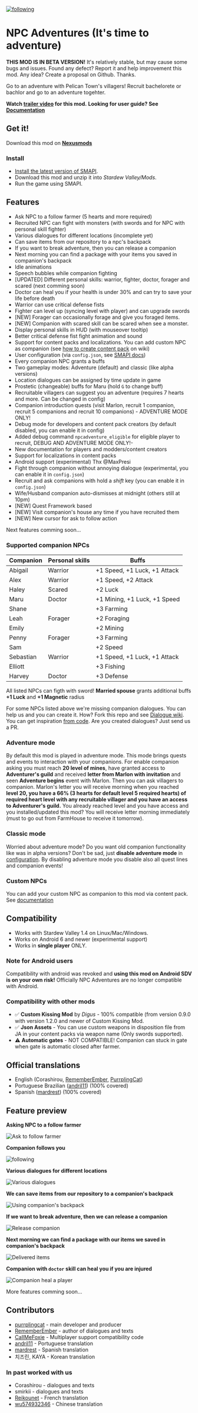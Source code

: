 [![following][library]](https://www.youtube.com/watch?v=gFX9OVSS3fg)

# NPC Adventures (It's time to adventure)

**THIS MOD IS IN BETA VERSION!** It's relatively stable, but may cause some bugs and issues. Found any defect? Report it and help improvement this mod. Any idea? Create a proposal on Github. Thanks.

Go to an adventure with Pelican Town's villagers! Recruit bachelorete or bachlor and go to an adventure togehter.

**Watch [trailer video](https://www.youtube.com/watch?v=gFX9OVSS3fg) for this mod.**
**Looking for user guide? See [Documentation](docs/index.md)**

## Get it!

Download this mod on **[Nexusmods](https://nexusmods.com/stardewvalley/mods/4582)**

### Install
- [Install the latest version of SMAPI](https://smapi.io).
- Download this mod and unzip it into *Stardew Valley/Mods*.
- Run the game using SMAPI.

## Features

- Ask NPC to a follow farmer (5 hearts and more required)
- Recruited NPC can fight with monsters (with swords and for NPC with personal skill fighter)
- Various dialogues for different locations (incomplete yet)
- Can save items from our repository to a npc's backpack
- If you want to break adventure, then you can release a companion
- Next morning you can find a package with your items you saved in companion's backpack
- Idle animations
- Speech bubbles while companion fighting
- [UPDATED] Different personal skills: warrior, fighter, doctor, forager and scared (next comming soon)
- Doctor can heal you if your health is under 30% and can try to save your life before death
- Warrior can use critical defense fists
- Fighter can level up (syncing level with player) and can upgrade swords
- [NEW] Forager can occasionally forage and give you foraged items.
- [NEW] Companion with scared skill can be scared when see a monster.
- Display personal skills in HUD (with mouseover tooltip)
- Better critical defense fist fight animation and sound
- Support for content packs and localizations. You can add custom NPC as companion (see [how to create content pack](https://github.com/purrplingcat/PurrplingMod/wiki/Content-packs) on wiki)
- User configuration (via `config.json`, see [SMAPI docs](https://stardewvalleywiki.com/Modding:Player_Guide/Getting_Started#Configure_mods))
- Every companion NPC grants a buffs
- Two gameplay modes: Adventure (default) and classic (like alpha versions)
- Location dialogues can be assigned by time update in game
- Prostetic (changeable) buffs for Maru (hold `G` to change buff)
- Recruitable villagers can suggest you an adventure (requires 7 hearts and more. Can be changed in config)
- Companion introduction quests (visit Marlon, recruit 1 companion, recruit 5 companions and recruit 10 companions) - ADVENTURE MODE ONLY!
- Debug mode for developers and content pack creators (by default disabled, you can enable it in config)
- Added debug command `npcadventure_eligible` for eligible player to recruit, DEBUG AND ADVENTURE MODE ONLY!-
- New documentation for players and modders/content creators
- Support for localizations in content packs
- Android support (experimental) Thx @MaxPresi
- Fight through companion without annoying dialogue (experimental, you can enable it in `config.json`)
- Recruit and ask companions with hold a *shift* key (you can enable it in `config.json`)
- Wife/Husband companion auto-dismisses at midnight (others still at 10pm)
- [NEW] Quest Framework based
- [NEW] Visit companion's house any time if you have recruited them
- [NEW] New cursor for ask to follow action

Next features comming soon...

### Supported companion NPCs

| Companion | Personal skills | Buffs                        |
| --------- | --------------- | ---------------------------- |
| Abigail   | Warrior         | +1 Speed, +1 Luck, +1 Attack |
| Alex      | Warrior         | +1 Speed, +2 Attack          |
| Haley     | Scared          | +2 Luck                      |
| Maru      | Doctor          | +1 Mining, +1 Luck, +1 Speed |
| Shane     |                 | +3 Farming                   |
| Leah      | Forager         | +2 Foraging                  |
| Emily     |                 | +2 Mining                    |
| Penny     | Forager         | +3 Farming                   |
| Sam       |                 | +2 Speed                     |
| Sebastian | Warrior         | +1 Speed, +1 Luck, +1 Attack |
| Elliott   |                 | +3 Fishing                   |
| Harvey    | Doctor          | +3 Defense                   |

All listed NPCs can figth with sword! **Married spouse** grants additional buffs **+1 Luck** and **+1 Magnetic** radius

For some NPCs listed above we're missing companion dialogues. You can help us and you can create it. How? Fork this repo and see [Dialogue wiki](https://github.com/purrplingcat/PurrplingMod/wiki/Dialogues). You can get inspiration [from code](https://github.com/purrplingcat/PurrplingMod/tree/master/PurrplingMod/assets/Dialogue). Are you created dialogues? Just send us a PR.

### Adventure mode

By default this mod is played in adventure mode. This mode brings quests and events to interaction with your companions. For enable companion asking you must reach **20 level of mines**, have granted access to **Adventurer's guild** and received **letter from Marlon with invitation** and seen **Adventure begins** event with Marlon. Then you can ask villagers to companion. Marlon's letter you will receive morning when you reached **level 20, you have a 66% (3 hearts for default level 5 required hearts) of required heart level with any recruitable villager and you have an access to Adventurer's guild.** You already reached level and you have access and you installed/updated this mod? You will receive letter morning immediately (must to go out from FarmHouse to receive it tomorrow).

### Classic mode

Worried about adventure mode? Do you want old companion functionality like was in alpha versions? Don't be sad, just **disable adventure mode** in [configuration](docs/guide/configuration.md). By disabling adventure mode you disable also all quest lines and companion events!

### Custom NPCs

You can add your custom NPC as companion to this mod via content pack. See [documentation](https://github.com/purrplingcat/PurrplingMod/wiki/Content-packs)

## Compatibility

- Works with Stardew Valley 1.4 on Linux/Mac/Windows.
- Works on Android 6 and newer (experimental support)
- Works in **single player** ONLY.

### Note for Android users

Compatibility with android was revoked and **using this mod on Android SDV is on your own risk!** Officially NPC Adventures are no longer compatible with Android.

### Compatibility with other mods

- ✅ **Custom Kissing Mod** by *Digus* - 100% compatible (from version 0.9.0 with version 1.2.0 and newer of Custom Kissing Mod.
- ✅ **Json Assets** - You can use custom weapons in disposition file from JA in your content packs via weapon name (Only swords supported).
- ⚠️ **Automatic gates** - NOT COMPATIBLE! Companion can stuck in gate when gate is automatic closed after farmer.

## Official translations

- English (Corashirou, [RememberEmber](https://www.nexusmods.com/users/11961608), [PurrplingCat](https://www.nexusmods.com/users/68185132))
- Portuguese Brazilian ([andril11](https://www.nexusmods.com/users/68848663)) (100% covered)
- Spanish ([mardrest](https://www.nexusmods.com/stardewvalley/users/74323508)) (100% covered)

## Feature preview

**Asking NPC to a follow farmer**

![Ask to follow farmer][ask2follow]

**Companion follows you**

![following][library]

**Various dialogues for different locations**

![Various dialogues][dialogues]

**We can save items from our repository to a companion's backpack**

![Using companion's backpack][usebag]

**If we want to break adventure, then we can release a companion**

![Release companion][release]

**Next morning we can find a package with our items we saved in companion's backpack**

![Delivered items][delivery]

**Companion with `doctor` skill can heal you if you are injured**

![Companion heal a player][heal]

More features comming soon...

## Contributors

- [purrplingcat](https://www.nexusmods.com/users/68185132) - main developer and producer
- [RememberEmber](https://www.nexusmods.com/users/11961608) - author of dialogues and texts
- [CallMeFoxie](https://www.nexusmods.com/users/76989063) - Multiplayer support compatibility code
- [andril11](https://www.nexusmods.com/users/68848663) - Portuguese translation
- [mardrest](https://www.nexusmods.com/stardewvalley/users/74323508) - Spanish translation
- 치즈린, KAYA - Korean translation

### In past worked with us

- Corashirou - dialogues and texts
- smirkii - dialogues and texts
- [Reikounet](https://www.nexusmods.com/users/70092158) - French translation
- [wu574932346](https://www.nexusmods.com/users/67777356) - Chinese translation

[library]: docs/images/library.gif
[ask2follow]: docs/images/asktofollow.gif
[usebag]: docs/images/usebag.gif
[dialogues]: /docs/images/dialogues.gif
[release]: docs/images/release.gif
[delivery]: docs/images/delivery.gif
[heal]: docs/images/harveyheal.gif
